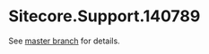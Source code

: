 # Sitecore.Support.140789

See [master branch](https://github.com/sitecoresupport/Sitecore.Support.140789) for details.